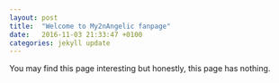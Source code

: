 ```yaml
---
layout: post
title:  "Welcome to My2nAngelic fanpage"
date:   2016-11-03 21:33:47 +0100
categories: jekyll update
---
```

You may find this page interesting but honestly, this page has nothing.
